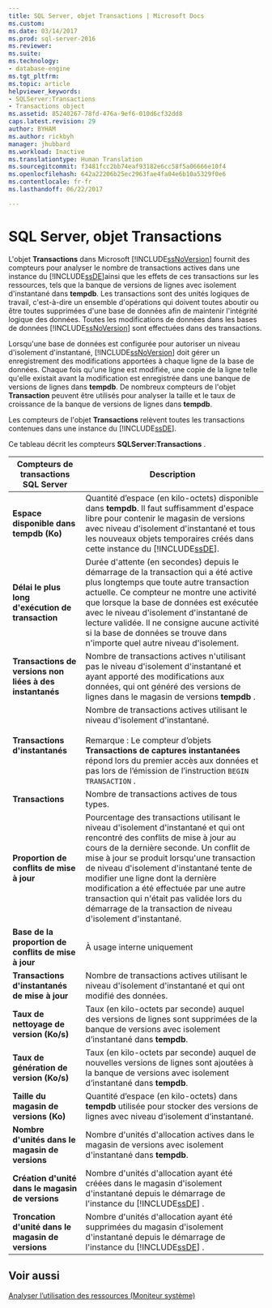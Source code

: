 ```yaml
---
title: SQL Server, objet Transactions | Microsoft Docs
ms.custom: 
ms.date: 03/14/2017
ms.prod: sql-server-2016
ms.reviewer: 
ms.suite: 
ms.technology:
- database-engine
ms.tgt_pltfrm: 
ms.topic: article
helpviewer_keywords:
- SQLServer:Transactions
- Transactions object
ms.assetid: 85240267-78fd-476a-9ef6-010d6cf32dd8
caps.latest.revision: 29
author: BYHAM
ms.author: rickbyh
manager: jhubbard
ms.workload: Inactive
ms.translationtype: Human Translation
ms.sourcegitcommit: f3481fcc2bb74eaf93182e6cc58f5a06666e10f4
ms.openlocfilehash: 642a22206b25ec2963fae4fa04e6b10a5329f0e6
ms.contentlocale: fr-fr
ms.lasthandoff: 06/22/2017

---
```

# <a name="sql-server-transactions-object"></a>SQL Server, objet Transactions
  L'objet **Transactions** dans Microsoft [!INCLUDE[ssNoVersion](../../includes/ssnoversion-md.md)] fournit des compteurs pour analyser le nombre de transactions actives dans une instance du [!INCLUDE[ssDE](../../includes/ssde-md.md)]ainsi que les effets de ces transactions sur les ressources, tels que la banque de versions de lignes avec isolement d'instantané dans **tempdb**. Les transactions sont des unités logiques de travail, c'est-à-dire un ensemble d'opérations qui doivent toutes aboutir ou être toutes supprimées d'une base de données afin de maintenir l'intégrité logique des données. Toutes les modifications de données dans les bases de données [!INCLUDE[ssNoVersion](../../includes/ssnoversion-md.md)] sont effectuées dans des transactions.  
  
 Lorsqu'une base de données est configurée pour autoriser un niveau d'isolement d'instantané, [!INCLUDE[ssNoVersion](../../includes/ssnoversion-md.md)] doit gérer un enregistrement des modifications apportées à chaque ligne de la base de données. Chaque fois qu'une ligne est modifiée, une copie de la ligne telle qu'elle existait avant la modification est enregistrée dans une banque de versions de lignes dans **tempdb**. De nombreux compteurs de l'objet **Transaction** peuvent être utilisés pour analyser la taille et le taux de croissance de la banque de versions de lignes dans **tempdb**.  
  
 Les compteurs de l'objet **Transactions** relèvent toutes les transactions contenues dans une instance du [!INCLUDE[ssDE](../../includes/ssde-md.md)].  
  
 Ce tableau décrit les compteurs **SQLServer:Transactions** .  
  
|Compteurs de transactions SQL Server|Description|  
|--------------------------------------|-----------------|  
|**Espace disponible dans tempdb (Ko)**|Quantité d’espace (en kilo-octets) disponible dans **tempdb**. Il faut suffisamment d'espace libre pour contenir le magasin de versions avec niveau d'isolement d'instantané et tous les nouveaux objets temporaires créés dans cette instance du [!INCLUDE[ssDE](../../includes/ssde-md.md)].|  
|**Délai le plus long d'exécution de transaction**|Durée d'attente (en secondes) depuis le démarrage de la transaction qui a été active plus longtemps que toute autre transaction actuelle. Ce compteur ne montre une activité que lorsque la base de données est exécutée avec le niveau d'isolement d'instantané de lecture validée. Il ne consigne aucune activité si la base de données se trouve dans n'importe quel autre niveau d'isolement.|  
|**Transactions de versions non liées à des instantanés**|Nombre de transactions actives n'utilisant pas le niveau d'isolement d'instantané et ayant apporté des modifications aux données, qui ont généré des versions de lignes dans le magasin de versions **tempdb** .|  
|**Transactions d'instantanés**|Nombre de transactions actives utilisant le niveau d'isolement d'instantané.<br /><br /> Remarque : Le compteur d’objets **Transactions de captures instantanées** répond lors du premier accès aux données et pas lors de l’émission de l’instruction `BEGIN TRANSACTION` .|  
|**Transactions**|Nombre de transactions actives de tous types.|  
|**Proportion de conflits de mise à jour**|Pourcentage des transactions utilisant le niveau d'isolement d'instantané et qui ont rencontré des conflits de mise à jour au cours de la dernière seconde. Un conflit de mise à jour se produit lorsqu'une transaction de niveau d'isolement d'instantané tente de modifier une ligne dont la dernière modification a été effectuée par une autre transaction qui n'était pas validée lors du démarrage de la transaction de niveau d'isolement d'instantané.|  
|**Base de la proportion de conflits de mise à jour**|À usage interne uniquement|
|**Transactions d'instantanés de mise à jour**|Nombre de transactions actives utilisant le niveau d'isolement d'instantané et qui ont modifié des données.|  
|**Taux de nettoyage de version (Ko/s)**|Taux (en kilo-octets par seconde) auquel des versions de lignes sont supprimées de la banque de versions avec isolement d’instantané dans **tempdb**.|  
|**Taux de génération de version (Ko/s)**|Taux (en kilo-octets par seconde) auquel de nouvelles versions de lignes sont ajoutées à la banque de versions avec isolement d’instantané dans **tempdb**.|  
|**Taille du magasin de versions (Ko)**|Quantité d’espace (en kilo-octets) dans **tempdb** utilisée pour stocker des versions de lignes avec niveau d’isolement d’instantané.|  
|**Nombre d'unités dans le magasin de versions**|Nombre d'unités d'allocation actives dans le magasin de versions avec isolement d'instantané dans **tempdb**.|  
|**Création d'unité dans le magasin de versions**|Nombre d'unités d'allocation ayant été créées dans le magasin d'isolement d'instantané depuis le démarrage de l'instance du [!INCLUDE[ssDE](../../includes/ssde-md.md)] .|  
|**Troncation d'unité dans le magasin de versions**|Nombre d'unités d'allocation ayant été supprimées du magasin d'isolement d'instantané depuis le démarrage de l'instance du [!INCLUDE[ssDE](../../includes/ssde-md.md)] .|  
  
## <a name="see-also"></a>Voir aussi  
 [Analyser l’utilisation des ressources &#40;Moniteur système&#41;](../../relational-databases/performance-monitor/monitor-resource-usage-system-monitor.md)  
  
  

